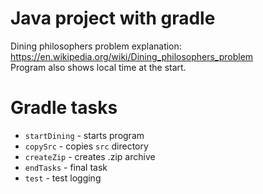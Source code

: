 # Java project with gradle
Dining philosophers problem explanation: https://en.wikipedia.org/wiki/Dining_philosophers_problem  
Program also shows local time at the start.  

# Gradle tasks
* `startDining` - starts program
* `copySrc` - copies `src` directory
* `createZip` - creates .zip archive
* `endTasks` - final task
* `test` - test logging
